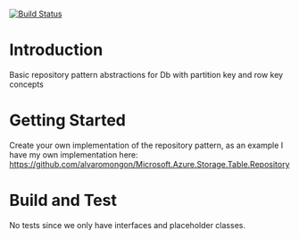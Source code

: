[![Build Status](https://dev.azure.com/wtwd/Ease%20Maker/_apis/build/status/Repository.Pattern.Abstractions?branchName=master)](https://dev.azure.com/wtwd/Ease%20Maker/_build/latest?definitionId=2&branchName=master)

# Introduction 
Basic repository pattern abstractions for Db with partition key and row key concepts

# Getting Started
Create your own implementation of the repository pattern, as an example I have my own implementation here:
https://github.com/alvaromongon/Microsoft.Azure.Storage.Table.Repository

# Build and Test
No tests since we only have interfaces and placeholder classes.

